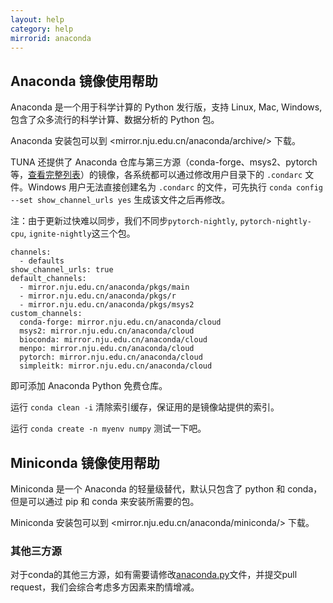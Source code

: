 ```yaml
---
layout: help
category: help
mirrorid: anaconda
---
```


## Anaconda 镜像使用帮助

Anaconda 是一个用于科学计算的 Python 发行版，支持 Linux, Mac, Windows, 包含了众多流行的科学计算、数据分析的 Python 包。

Anaconda 安装包可以到 <mirror.nju.edu.cn/anaconda/archive/> 下载。

TUNA 还提供了 Anaconda 仓库与第三方源（conda-forge、msys2、pytorch等，[查看完整列表](mirror.nju.edu.cn/anaconda/cloud/)）的镜像，各系统都可以通过修改用户目录下的 `.condarc` 文件。Windows 用户无法直接创建名为 `.condarc` 的文件，可先执行 `conda config --set show_channel_urls yes` 生成该文件之后再修改。

注：由于更新过快难以同步，我们不同步`pytorch-nightly`, `pytorch-nightly-cpu`, `ignite-nightly`这三个包。

```
channels:
  - defaults
show_channel_urls: true
default_channels:
  - mirror.nju.edu.cn/anaconda/pkgs/main
  - mirror.nju.edu.cn/anaconda/pkgs/r
  - mirror.nju.edu.cn/anaconda/pkgs/msys2
custom_channels:
  conda-forge: mirror.nju.edu.cn/anaconda/cloud
  msys2: mirror.nju.edu.cn/anaconda/cloud
  bioconda: mirror.nju.edu.cn/anaconda/cloud
  menpo: mirror.nju.edu.cn/anaconda/cloud
  pytorch: mirror.nju.edu.cn/anaconda/cloud
  simpleitk: mirror.nju.edu.cn/anaconda/cloud
```

即可添加 Anaconda Python 免费仓库。

运行 `conda clean -i` 清除索引缓存，保证用的是镜像站提供的索引。

运行 `conda create -n myenv numpy` 测试一下吧。

## Miniconda 镜像使用帮助

Miniconda 是一个 Anaconda 的轻量级替代，默认只包含了 python 和 conda，但是可以通过 pip 和 conda 来安装所需要的包。

Miniconda 安装包可以到 <mirror.nju.edu.cn/anaconda/miniconda/> 下载。

### 其他三方源

对于conda的其他三方源，如有需要请修改[anaconda.py](https://github.com/tuna/tunasync-scripts/blob/master/anaconda.py)文件，并提交pull request，我们会综合考虑多方因素来酌情增减。
